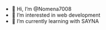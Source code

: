 - 👋 Hi, I’m @Nomena7008
- 👀 I’m interested in web development
- 🌱 I’m currently learning with SAYNA

<!---
Nomena7008/Nomena7008 is a ✨ special ✨ repository because its `README.md` (this file) appears on your GitHub profile.
You can click the Preview link to take a look at your changes.
--->
